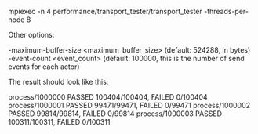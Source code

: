 mpiexec -n 4 performance/transport_tester/transport_tester -threads-per-node 8

Other options:

-maximum-buffer-size <maximum_buffer_size> (default: 524288, in bytes)
-event-count <event_count> (default: 100000, this is the number of send events for each actor)

The result should look like this:

process/1000000 PASSED 100404/100404, FAILED 0/100404
process/1000001 PASSED 99471/99471, FAILED 0/99471
process/1000002 PASSED 99814/99814, FAILED 0/99814
process/1000003 PASSED 100311/100311, FAILED 0/100311

